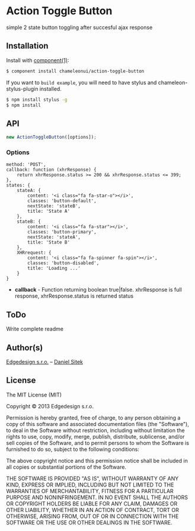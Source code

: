 
# Action Toggle Button

simple 2 state button toggling after succesful ajax response

## Installation

Install with [component(1)](http://component.io):

```sh
$ component install chameleonui/action-toggle-button
```

If you want to `build example`, you will need to have stylus and chameleon-stylus-plugin installed.

```sh
$ npm install stylus -g
$ npm install
``` 

## API

```js
new ActionToggleButton([options]);
```

### Options

```jss
method: 'POST',
callback: function (xhrResponse) {
    return xhrResponse.status >= 200 && xhrResponse.status <= 399;
},
states: {
    stateA: {
        content: '<i class="fa fa-star-o"></i>',
        classes: 'button-default',
        nextState: 'stateB',
        title: 'State A'
    },
    stateB: {
        content: '<i class="fa fa-star"></i>',
        classes: 'button-primary',
        nextState: 'stateA',
        title: 'State B'
    },
    XHRrequest: {
        content: '<i class="fa fa-spinner fa-spin"></i>',
        classes: 'button-disabled',
        title: 'Loading ...'
    }
}
```

* **callback** - Function returning boolean true|false. xhrResponse is full response, xhrResponse.status is returned status 


## ToDo

Write complete readme


## Author(s)

[Edgedesign s.r.o.](http://www.edgedesing.cz) – [Daniel Sitek](https://github.com/danielsitek)

## License

The MIT License (MIT)

Copyright © 2013 Edgedesign s.r.o.

Permission is hereby granted, free of charge, to any person obtaining a copy
of this software and associated documentation files (the "Software"), to deal
in the Software without restriction, including without limitation the rights
to use, copy, modify, merge, publish, distribute, sublicense, and/or sell
copies of the Software, and to permit persons to whom the Software is
furnished to do so, subject to the following conditions:

The above copyright notice and this permission notice shall be included in
all copies or substantial portions of the Software.

THE SOFTWARE IS PROVIDED "AS IS", WITHOUT WARRANTY OF ANY KIND, EXPRESS OR
IMPLIED, INCLUDING BUT NOT LIMITED TO THE WARRANTIES OF MERCHANTABILITY,
FITNESS FOR A PARTICULAR PURPOSE AND NONINFRINGEMENT. IN NO EVENT SHALL THE
AUTHORS OR COPYRIGHT HOLDERS BE LIABLE FOR ANY CLAIM, DAMAGES OR OTHER
LIABILITY, WHETHER IN AN ACTION OF CONTRACT, TORT OR OTHERWISE, ARISING FROM,
OUT OF OR IN CONNECTION WITH THE SOFTWARE OR THE USE OR OTHER DEALINGS IN
THE SOFTWARE.